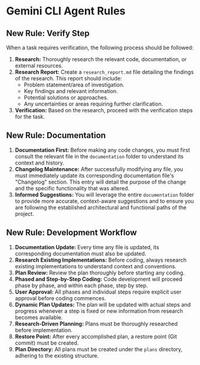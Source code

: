 # Gemini CLI Agent Rules

## New Rule: Verify Step

When a task requires verification, the following process should be followed:

1.  **Research:** Thoroughly research the relevant code, documentation, or external resources.
2.  **Research Report:** Create a `research_report.md` file detailing the findings of the research. This report should include:
    *   Problem statement/area of investigation.
    *   Key findings and relevant information.
    *   Potential solutions or approaches.
    *   Any uncertainties or areas requiring further clarification.
3.  **Verification:** Based on the research, proceed with the verification steps for the task.

## New Rule: Documentation

1.  **Documentation First:** Before making any code changes, you must first consult the relevant file in the `documentation` folder to understand its context and history.
2.  **Changelog Maintenance:** After successfully modifying any file, you must immediately update its corresponding documentation file's "Changelog" section. This entry will detail the purpose of the change and the specific functionality that was altered.
3.  **Informed Suggestions:** You will leverage the entire `documentation` folder to provide more accurate, context-aware suggestions and to ensure you are following the established architectural and functional paths of the project.

## New Rule: Development Workflow

1.  **Documentation Update:** Every time any file is updated, its corresponding documentation must also be updated.
2.  **Research Existing Implementations:** Before coding, always research existing implementations to understand context and conventions.
3.  **Plan Review:** Review the plan thoroughly before starting any coding.
4.  **Phased and Step-by-Step Coding:** Code development will proceed phase by phase, and within each phase, step by step.
5.  **User Approval:** All phases and individual steps require explicit user approval before coding commences.
6.  **Dynamic Plan Updates:** The plan will be updated with actual steps and progress whenever a step is fixed or new information from research becomes available.
7.  **Research-Driven Planning:** Plans must be thoroughly researched before implementation.
8.  **Restore Point:** After every accomplished plan, a restore point (Git commit) must be created.
9.  **Plan Directory:** All plans must be created under the `plans` directory, adhering to the existing structure.
